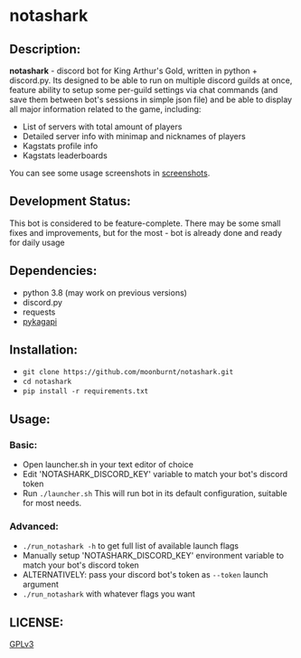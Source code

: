 # notashark

## Description:

**notashark** -  discord bot for King Arthur's Gold, written in python + discord.py.
Its designed to be able to run on multiple discord guilds at once, feature ability
to setup some per-guild settings via chat commands (and save them between bot's
sessions in simple json file) and be able to display all major information related
to the game, including:
- List of servers with total amount of players
- Detailed server info with minimap and nicknames of players
- Kagstats profile info
- Kagstats leaderboards

You can see some usage screenshots in [screenshots](/screenshots).

## Development Status:

This bot is considered to be feature-complete. There may be some small fixes and
improvements, but for the most - bot is already done and ready for daily usage

## Dependencies:

- python 3.8 (may work on previous versions)
- discord.py
- requests
- [pykagapi](https://github.com/moonburnt/pykagapi)

## Installation:

- `git clone https://github.com/moonburnt/notashark.git`
- `cd notashark`
- `pip install -r requirements.txt`

## Usage:

### Basic:

- Open launcher.sh in your text editor of choice
- Edit 'NOTASHARK_DISCORD_KEY' variable to match your bot's discord token
- Run `./launcher.sh`
This will run bot in its default configuration, suitable for most needs.

### Advanced:
- `./run_notashark -h` to get full list of available launch flags
- Manually setup 'NOTASHARK_DISCORD_KEY' environment variable to match your bot's
discord token
- ALTERNATIVELY: pass your discord bot's token as `--token` launch argument
- `./run_notashark` with whatever flags you want

## LICENSE:

[GPLv3](LICENSE)

